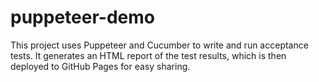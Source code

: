 # puppeteer-demo
This project uses Puppeteer and Cucumber to write and run acceptance tests. It generates an HTML report of the test results, which is then deployed to GitHub Pages for easy sharing. 
